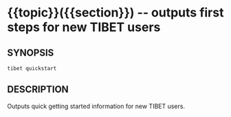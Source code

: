 {{topic}}({{section}}) -- outputs first steps for new TIBET users
=============================================

## SYNOPSIS

    tibet quickstart

## DESCRIPTION

Outputs quick getting started information for new TIBET users.

